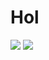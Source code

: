 <!DOCTYPE html>
<html lang="es">
<body>
    <h1>Hol</h1>
    <img src="https://i.postimg.cc/tC56bwZ1/1.png">
     <img src="https://i.postimg.cc/g22Z2s8g/2.png">
</body>

</html>
